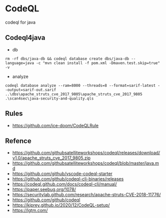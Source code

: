 # CodeQL

codeql for java

## Codeql4java

- db

```
rm -rf dbs/java-db && codeql database create dbs/java-db --language=java -c "mvn clean install -f pom.xml -Dmaven.test.skip=true" -v
```

- analyze

```
codeql database analyze --ram=8000 --threads=8 --format=sarif-latest --output=sarif-out.sarif ..\dbs\apache_struts_cve_2017_9805\apache_struts_cve_2017_9805 .\scan4sec\java-security-and-quality.qls
```

## Rules

- https://github.com/ice-doom/CodeQLRule

## Refence

- https://github.com/githubsatelliteworkshops/codeql/releases/download/v1.0/apache_struts_cve_2017_9805.zip
- https://github.com/githubsatelliteworkshops/codeql/blob/master/java.md
- https://github.com/github/vscode-codeql-starter
- https://github.com/github/codeql-cli-binaries/releases
- https://codeql.github.com/docs/codeql-cli/manual/
- https://paper.seebug.org/1078/
- https://securitylab.github.com/research/apache-struts-CVE-2018-11776/
- https://github.com/github/codeql
- https://kiprey.github.io/2020/12/CodeQL-setup/
- https://lgtm.com/
